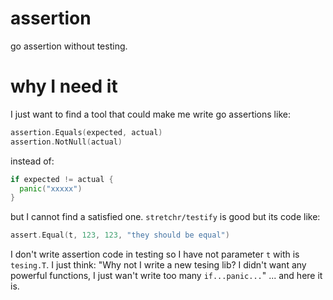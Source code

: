 # assertion
go assertion without testing.

# why I need it
I just want to find a tool that could make me write go assertions like:
```go
assertion.Equals(expected, actual)
assertion.NotNull(actual)
```
instead of:
```go
if expected != actual {
  panic("xxxxx")
}
```
but I cannot find a satisfied one. `stretchr/testify` is good but its code like:
```go
assert.Equal(t, 123, 123, "they should be equal")
```
I don't write assertion code in testing so I have not parameter `t` with is `tesing.T`.
I just think: "Why not I write a new tesing lib? I didn't want any powerful functions, I just wan't write too many `if...panic...`" ... and here it is.
